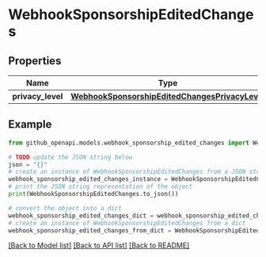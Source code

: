 # WebhookSponsorshipEditedChanges


## Properties

Name | Type | Description | Notes
------------ | ------------- | ------------- | -------------
**privacy_level** | [**WebhookSponsorshipEditedChangesPrivacyLevel**](WebhookSponsorshipEditedChangesPrivacyLevel.md) |  | [optional] 

## Example

```python
from github_openapi.models.webhook_sponsorship_edited_changes import WebhookSponsorshipEditedChanges

# TODO update the JSON string below
json = "{}"
# create an instance of WebhookSponsorshipEditedChanges from a JSON string
webhook_sponsorship_edited_changes_instance = WebhookSponsorshipEditedChanges.from_json(json)
# print the JSON string representation of the object
print(WebhookSponsorshipEditedChanges.to_json())

# convert the object into a dict
webhook_sponsorship_edited_changes_dict = webhook_sponsorship_edited_changes_instance.to_dict()
# create an instance of WebhookSponsorshipEditedChanges from a dict
webhook_sponsorship_edited_changes_from_dict = WebhookSponsorshipEditedChanges.from_dict(webhook_sponsorship_edited_changes_dict)
```
[[Back to Model list]](../README.md#documentation-for-models) [[Back to API list]](../README.md#documentation-for-api-endpoints) [[Back to README]](../README.md)


